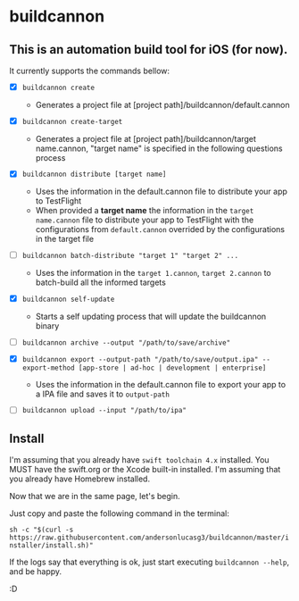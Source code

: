 # **buildcannon**

## This is an automation build tool for iOS (for now).

It currently supports the commands bellow:
- [x] `buildcannon create`
    - Generates a project file at [project path]/buildcannon/default.cannon

- [x] `buildcannon create-target`
    - Generates a project file at [project path]/buildcannon/target name.cannon, "target name" is specified in the following questions process

- [x] `buildcannon distribute [target name]`
    - Uses the information in the default.cannon file to distribute your app to TestFlight
    - When provided a **target name** the information in the `target name.cannon` file to distribute your app to TestFlight with the configurations from `default.cannon` overrided by the configurations in the target file

- [ ] `buildcannon batch-distribute "target 1" "target 2" ...`
    - Uses the information in the `target 1.cannon`, `target 2.cannon` to batch-build all the informed targets

- [x] `buildcannon self-update`
    - Starts a self updating process that will update the buildcannon binary

- [ ] `buildcannon archive --output "/path/to/save/archive"`

- [x] `buildcannon export --output-path "/path/to/save/output.ipa" --export-method [app-store | ad-hoc | development | enterprise]`
    - Uses the information in the default.cannon file to export your app to a IPA file and saves it to `output-path`

- [ ] `buildcannon upload --input "/path/to/ipa"`

## **Install**

I'm assuming that you already have `swift toolchain 4.x` installed. You MUST have the swift.org or the Xcode built-in installed.
I'm assuming that you already have Homebrew installed.

Now that we are in the same page, let's begin.

Just copy and paste the following command in the terminal:

`sh -c "$(curl -s https://raw.githubusercontent.com/andersonlucasg3/buildcannon/master/installer/install.sh)"`

If the logs say that everything is ok, just start executing `buildcannon --help`, and be happy.

:D
